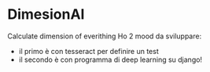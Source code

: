# DimesionAI
Calculate dimension of everithing
Ho 2 mood da sviluppare:
- il primo è con tesseract per definire un test
- il secondo è con programma di deep learning su django!
